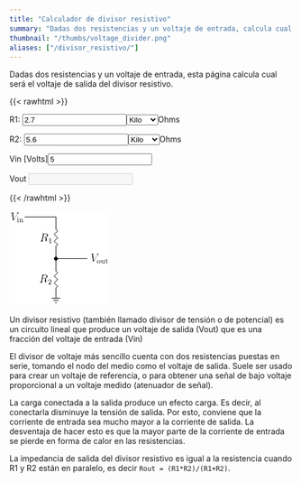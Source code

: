 ```yaml
---
title: "Calculador de divisor resistivo"
summary: "Dadas dos resistencias y un voltaje de entrada, calcula cual será el voltaje de salida del divisor resistivo."
thumbnail: "/thumbs/voltage_divider.png"
aliases: ["/divisor_resistivo/"]
---
```


Dadas dos resistencias y un voltaje de entrada, esta página calcula cual será el voltaje de salida del divisor resistivo.

{{< rawhtml >}}
<form action="">
<p>R1: <input name="r1" value="2.7" id="r1" class="w3-input w3-border" type="number"/><select name="r1Scale" id="r1Scale" class="w3-select w3-border">
  <option></option>
  <option selected="selected">Kilo</option>
  <option>Mega</option>
</select>Ohms</p>
<p>R2: <input name="r2" value="5.6" id="r2" class="w3-input w3-border" type="number"/><select name="r2Scale" id="r2Scale" class="w3-select w3-border">
  <option></option>
  <option selected="selected">Kilo</option>
  <option>Mega</option>
</select>Ohms</p>
<p>Vin [Volts]<input name="vin" value="5" id="vin" class="w3-input w3-border" type="number"/></p>
<p>Vout <input name="vout" disabled="disabled" id="vout" class="w3-input w3-border"/></p>
</form>
<script src="/inc/calculators/voltage_divider.js"></script>
{{< /rawhtml >}}

![Divisor resistivo](/images/divisorresistivo.png)

Un divisor resistivo (también llamado divisor de tensión o de potencial) es un circuito lineal que produce un voltaje de salida (Vout) que es una fracción del voltaje de entrada (Vin)

El divisor de voltaje más sencillo cuenta con dos resistencias puestas en serie, tomando el nodo del medio como el voltaje de salida. Suele ser usado para crear un voltaje de referencia, o para obtener una señal de bajo voltaje proporcional a un voltaje medido (atenuador de señal).

La carga conectada a la salida produce un efecto carga. Es decir, al conectarla disminuye la tensión de salida. Por esto, conviene que la corriente de entrada sea mucho mayor a la corriente de salida. La desventaja de hacer esto es que la mayor parte de la corriente de entrada se pierde en forma de calor en las resistencias.

La impedancia de salida del divisor resistivo es igual a la resistencia cuando R1 y R2 están en paralelo, es decir `Rout = (R1*R2)/(R1+R2)`.

